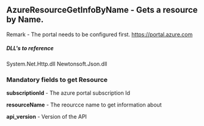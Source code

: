 ## AzureResourceGetInfoByName - Gets a resource by Name.

Remark - The portal needs to be configured first. https://portal.azure.com

##### DLL's to reference
System.Net.Http.dll
Newtonsoft.Json.dll

### Mandatory fields to get Resource

**subscriptionId**		- The azure portal subscription Id

**resourceName**		- The reourcce name to get information about

**api_version**			- Version of the API
